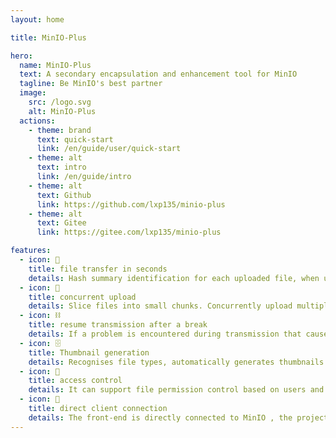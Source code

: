 ```yaml
---
layout: home

title: MinIO-Plus

hero:
  name: MinIO-Plus
  text: A secondary encapsulation and enhancement tool for MinIO
  tagline: Be MinIO's best partner
  image:
    src: /logo.svg
    alt: MinIO-Plus
  actions:
    - theme: brand
      text: quick-start
      link: /en/guide/user/quick-start
    - theme: alt
      text: intro
      link: /en/guide/intro
    - theme: alt
      text: Github
      link: https://github.com/lxp135/minio-plus
    - theme: alt
      text: Gitee
      link: https://gitee.com/lxp135/minio-plus

features:
  - icon: 🏹
    title: file transfer in seconds
    details: Hash summary identification for each uploaded file, when users upload the same file, there is no actual file transfer process, to achieve the second transfer.
  - icon: 📡
    title: concurrent upload
    details: Slice files into small chunks. Concurrently upload multiple chunks at the same time to maximise bandwidth usage and speed up uploads.
  - icon: ⛓
    title: resume transmission after a break
    details: If a problem is encountered during transmission that causes the transmission to fail, only the unfinished chunks need to be retransmitted, rather than restarting the entire transmission task.
  - icon: 🗄️
    title: Thumbnail generation
    details: Recognises file types, automatically generates thumbnails when images are uploaded, thumbnail size is configurable.
  - icon: 🔑
    title: access control
    details: It can support file permission control based on users and groups to ensure the security of important files.
  - icon: 🏁
    title: direct client connection
    details: The front-end is directly connected to MinIO , the project engineering does not do the file stream handling , in support of the above features to provide MinIO native performance .
---
```

